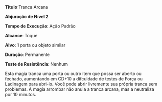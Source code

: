 **Titulo**:Tranca Arcana

**Abjuração de Nível 2**

**Tempo de Execução**: Ação Padrão

**Alcance**: Toque

**Alvo**: 1 porta ou objeto similar

**Duração**: Permanente

**Teste de Resistência**: Nenhum

Esta magia tranca uma porta ou outro item que possa ser aberto ou fechado, aumentando em CD+10 a difculdade de testes de Força ou Ladinagem para abri-lo.
Você pode abrir livremente sua própria tranca sem problemas. A magia arrombar não anula a tranca arcana, mas a neutraliza por 10 minutos.